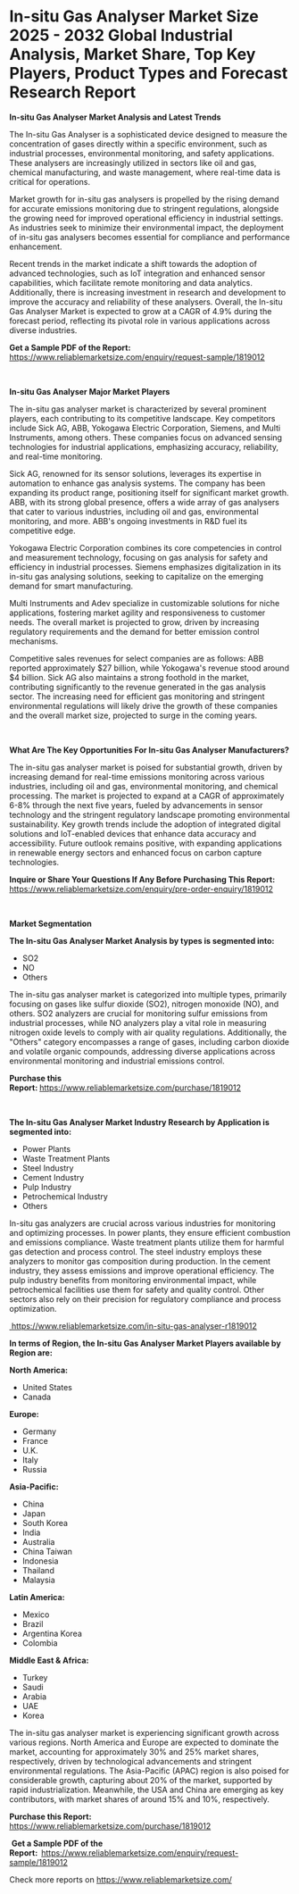 <p><h1>In-situ Gas Analyser Market Size 2025 - 2032 Global Industrial Analysis, Market Share, Top Key Players, Product Types and Forecast Research Report</h1></p><p><strong>In-situ Gas Analyser Market Analysis and Latest Trends</strong></p>
<p><p>The In-situ Gas Analyser is a sophisticated device designed to measure the concentration of gases directly within a specific environment, such as industrial processes, environmental monitoring, and safety applications. These analysers are increasingly utilized in sectors like oil and gas, chemical manufacturing, and waste management, where real-time data is critical for operations.</p><p>Market growth for in-situ gas analysers is propelled by the rising demand for accurate emissions monitoring due to stringent regulations, alongside the growing need for improved operational efficiency in industrial settings. As industries seek to minimize their environmental impact, the deployment of in-situ gas analysers becomes essential for compliance and performance enhancement.</p><p>Recent trends in the market indicate a shift towards the adoption of advanced technologies, such as IoT integration and enhanced sensor capabilities, which facilitate remote monitoring and data analytics. Additionally, there is increasing investment in research and development to improve the accuracy and reliability of these analysers. Overall, the In-situ Gas Analyser Market is expected to grow at a CAGR of 4.9% during the forecast period, reflecting its pivotal role in various applications across diverse industries.</p></p>
<p><strong>Get a Sample PDF of the Report:&nbsp;</strong> <a href="https://www.reliablemarketsize.com/enquiry/request-sample/1819012?utm_campaign=2759&utm_medium=2&utm_source=Github&utm_content=ia&utm_term=12042025&utm_id=in-situ-gas-analyser">https://www.reliablemarketsize.com/enquiry/request-sample/1819012</a></p>
<p>&nbsp;</p>
<p><strong>In-situ Gas Analyser Major Market Players</strong></p>
<p><p>The in-situ gas analyser market is characterized by several prominent players, each contributing to its competitive landscape. Key competitors include Sick AG, ABB, Yokogawa Electric Corporation, Siemens, and Multi Instruments, among others. These companies focus on advanced sensing technologies for industrial applications, emphasizing accuracy, reliability, and real-time monitoring.</p><p>Sick AG, renowned for its sensor solutions, leverages its expertise in automation to enhance gas analysis systems. The company has been expanding its product range, positioning itself for significant market growth. ABB, with its strong global presence, offers a wide array of gas analysers that cater to various industries, including oil and gas, environmental monitoring, and more. ABB's ongoing investments in R&D fuel its competitive edge.</p><p>Yokogawa Electric Corporation combines its core competencies in control and measurement technology, focusing on gas analysis for safety and efficiency in industrial processes. Siemens emphasizes digitalization in its in-situ gas analysing solutions, seeking to capitalize on the emerging demand for smart manufacturing.</p><p>Multi Instruments and Adev specialize in customizable solutions for niche applications, fostering market agility and responsiveness to customer needs. The overall market is projected to grow, driven by increasing regulatory requirements and the demand for better emission control mechanisms.</p><p>Competitive sales revenues for select companies are as follows: ABB reported approximately $27 billion, while Yokogawa's revenue stood around $4 billion. Sick AG also maintains a strong foothold in the market, contributing significantly to the revenue generated in the gas analysis sector. The increasing need for efficient gas monitoring and stringent environmental regulations will likely drive the growth of these companies and the overall market size, projected to surge in the coming years.</p></p>
<p>&nbsp;</p>
<p><strong>What Are The Key Opportunities For In-situ Gas Analyser Manufacturers?</strong></p>
<p><p>The in-situ gas analyser market is poised for substantial growth, driven by increasing demand for real-time emissions monitoring across various industries, including oil and gas, environmental monitoring, and chemical processing. The market is projected to expand at a CAGR of approximately 6-8% through the next five years, fueled by advancements in sensor technology and the stringent regulatory landscape promoting environmental sustainability. Key growth trends include the adoption of integrated digital solutions and IoT-enabled devices that enhance data accuracy and accessibility. Future outlook remains positive, with expanding applications in renewable energy sectors and enhanced focus on carbon capture technologies.</p></p>
<p><strong>Inquire or Share Your Questions If Any Before Purchasing This Report:</strong> <a href="https://www.reliablemarketsize.com/enquiry/pre-order-enquiry/1819012?utm_campaign=2759&utm_medium=2&utm_source=Github&utm_content=ia&utm_term=12042025&utm_id=in-situ-gas-analyser">https://www.reliablemarketsize.com/enquiry/pre-order-enquiry/1819012</a></p>
<p>&nbsp;</p>
<p><strong>Market Segmentation</strong></p>
<p><strong>The In-situ Gas Analyser Market Analysis by types is segmented into:</strong></p>
<p><ul><li>SO2</li><li>NO</li><li>Others</li></ul></p>
<p><p>The in-situ gas analyser market is categorized into multiple types, primarily focusing on gases like sulfur dioxide (SO2), nitrogen monoxide (NO), and others. SO2 analyzers are crucial for monitoring sulfur emissions from industrial processes, while NO analyzers play a vital role in measuring nitrogen oxide levels to comply with air quality regulations. Additionally, the "Others" category encompasses a range of gases, including carbon dioxide and volatile organic compounds, addressing diverse applications across environmental monitoring and industrial emissions control.</p></p>
<p><strong>Purchase this Report:&nbsp;</strong><a href="https://www.reliablemarketsize.com/purchase/1819012?utm_campaign=2759&utm_medium=2&utm_source=Github&utm_content=ia&utm_term=12042025&utm_id=in-situ-gas-analyser">https://www.reliablemarketsize.com/purchase/1819012</a></p>
<p>&nbsp;</p>
<p><strong>The In-situ Gas Analyser Market Industry Research by Application is segmented into:</strong></p>
<p><ul><li>Power Plants</li><li>Waste Treatment Plants</li><li>Steel Industry</li><li>Cement Industry</li><li>Pulp Industry</li><li>Petrochemical Industry</li><li>Others</li></ul></p>
<p><p>In-situ gas analyzers are crucial across various industries for monitoring and optimizing processes. In power plants, they ensure efficient combustion and emissions compliance. Waste treatment plants utilize them for harmful gas detection and process control. The steel industry employs these analyzers to monitor gas composition during production. In the cement industry, they assess emissions and improve operational efficiency. The pulp industry benefits from monitoring environmental impact, while petrochemical facilities use them for safety and quality control. Other sectors also rely on their precision for regulatory compliance and process optimization.</p></p>
<p><a href="https://www.reliablemarketsize.com/in-situ-gas-analyser-r1819012?utm_campaign=2759&utm_medium=2&utm_source=Github&utm_content=ia&utm_term=12042025&utm_id=in-situ-gas-analyser">&nbsp;https://www.reliablemarketsize.com/in-situ-gas-analyser-r1819012</a></p>
<p><strong>In terms of Region, the In-situ Gas Analyser Market Players available by Region are:</strong></p>
<p>
    <p> <strong> North America: </strong>
        <ul>
            <li>United States</li>
            <li>Canada</li>
        </ul>
        </p> 
    <p> <strong> Europe: </strong>
        <ul>
            <li>Germany</li>
            <li>France</li>
            <li>U.K.</li>
            <li>Italy</li>
            <li>Russia</li>
        </ul>
        </p> 
    <p> <strong> Asia-Pacific: </strong>
        <ul>
            <li>China</li>
            <li>Japan</li>
            <li>South Korea</li>
            <li>India</li>
            <li>Australia</li>
            <li>China Taiwan</li>
            <li>Indonesia</li>
            <li>Thailand</li>
            <li>Malaysia</li>
        </ul>
        </p> 
    <p> <strong> Latin America: </strong>
        <ul>
            <li>Mexico</li>
            <li>Brazil</li>
            <li>Argentina Korea</li>
            <li>Colombia</li>
        </ul>
        </p> 
    <p> <strong> Middle East & Africa: </strong>
        <ul>
            <li>Turkey</li>
            <li>Saudi</li>
            <li>Arabia</li>
            <li>UAE</li>
            <li>Korea</li>
        </ul>
    </p>
    </p>
<p><p>The in-situ gas analyser market is experiencing significant growth across various regions. North America and Europe are expected to dominate the market, accounting for approximately 30% and 25% market shares, respectively, driven by technological advancements and stringent environmental regulations. The Asia-Pacific (APAC) region is also poised for considerable growth, capturing about 20% of the market, supported by rapid industrialization. Meanwhile, the USA and China are emerging as key contributors, with market shares of around 15% and 10%, respectively.</p></p>
<p><strong>Purchase this Report: </strong><a href="https://www.reliablemarketsize.com/purchase/1819012?utm_campaign=2759&utm_medium=2&utm_source=Github&utm_content=ia&utm_term=12042025&utm_id=in-situ-gas-analyser">https://www.reliablemarketsize.com/purchase/1819012</a></p>
<p>&nbsp;<strong>Get a Sample PDF of the Report:&nbsp;&nbsp;</strong><a href="https://www.reliablemarketsize.com/enquiry/request-sample/1819012?utm_campaign=2759&utm_medium=2&utm_source=Github&utm_content=ia&utm_term=12042025&utm_id=in-situ-gas-analyser">https://www.reliablemarketsize.com/enquiry/request-sample/1819012</a></p>
<p><strong></strong></p>
<p>Check more reports on <a href="https://www.reliablemarketsize.com/?utm_campaign=2759&utm_medium=2&utm_source=Github&utm_content=ia&utm_term=12042025&utm_id=in-situ-gas-analyser">https://www.reliablemarketsize.com/</a></p>